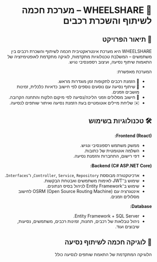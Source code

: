 <div dir="rtl">

# 🚗 WHEELSHARE – מערכת חכמה לשיתוף והשכרת רכבים

## 🎯 תיאור הפרויקט

WHEELSHARE היא מערכת אינטראקטיבית חכמה לשיתוף והשכרת רכבים בין משתמשים – המשלבת טכנולוגיות מתקדמות, לוגיקה מתקדמת לאופטימיזציה של התאמות שיתוף נסיעה, ועיצוב רספונסיבי נגיש.

המערכת מאפשרת:
- 📅 הזמנת רכבים לתקופות זמן מוגדרות מראש.
- 🤝 שיתוף נסיעה עם נוסעים נוספים לפי חישוב כדאיות כלכלית, זמינות מושבים וזמנים.
- 📍 חישוב מסלולים וזמני הליכה/נסיעה לפי מיקום הלקוח והתחנה הקרובה.
- ✉️ שליחת מיילים אוטומטיים בעת הזמנת נסיעה ואיתור שותפים לנסיעה.

## 🛠️ טכנולוגיות בשימוש

**Frontend (React):**
- ממשק משתמש רספונסיבי ונגיש.
- השלמה אוטומטית של כתובות.
- דפי רישום, התחברות והזמנת נסיעה.

**Backend (C# ASP.NET Core):**
- ארכיטקטורה מבוססת `Controller`, `Service`, `Repository`, ו־`Interfaces`.
- שימוש ב־JWT לאימות משתמשים ואבטחת הבקשות.
- שימוש ב־Entity Framework לניהול בסיס הנתונים.
- אינטגרציה עם OSRM (Open Source Routing Machine) לחישוב מסלולים וזמנים.

**Database:**
- Entity Framework + SQL Server.
- ניהול טבלאות של רכבים, תחנות, זמינות רכבים, משתמשים, נסיעות, שיבוצים ועוד.

## 🤖 לוגיקה חכמה לשיתוף נסיעה

הלוגיקה המתקדמת של התאמת שותפים לנסיעה כולל
